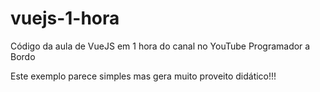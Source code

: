 # vuejs-1-hora
Código da aula de VueJS em 1 hora do canal no YouTube Programador a Bordo

Este exemplo parece simples mas gera muito proveito didático!!!
